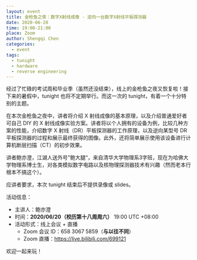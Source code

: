 ```yaml
---
layout: event
title: 金枪鱼之夜：数字X射线成像 - 逆向一台数字X射线平板探测器
date: 2020-06-20
time: 19:00-21:00
place: Zoom
author: Shengqi Chen
categories:
  - event
tags:
  - tunight
  - hardware
  - reverse engineering
---
```


经过了忙碌的考试周和毕业季（虽然还没结束），线上的金枪鱼之夜又恢复啦！接下来的暑假中，tunight 也将不定期举行。而这一次的 tunight，有着一个十分特别的主题。

在本次金枪鱼之夜中，讲者将介绍 X 射线成像的基本原理，以及介绍普通爱好者可自己 DIY 的 X 射线成像实验方案。讲者将以个人拥有的设备为例，比较几种方案的性能，介绍数字 X 射线（DR）平板探测器的工作原理，以及逆向某型号 DR 平板探测器的过程和展示最终获得的图像。此外，还将简单展示使用该设备进行计算机断层扫描（CT）的初步效果。

讲者鲍亦澄，江湖人送外号"鲍大腿“，来自清华大学物理系3字班，现在为哈佛大学物理系博士生，对各类模拟数字电路以及核物理探测器技术有兴趣（然而老本行根本不搞这个）。

应讲者要求，本次 tunight 结束后不提供录像或 slides。

<!--more-->

活动信息：

* 主讲人：鲍亦澄
* 时间：**2020/06/20（校历第十八周周六）** 19:00 UTC +08:00
* 活动形式：线上会议 + 直播
  * Zoom 会议 ID：658 3067 5859（**与以往不同**）
  * Zoom 直播：https://live.bilibili.com/699121

欢迎一起来玩！

